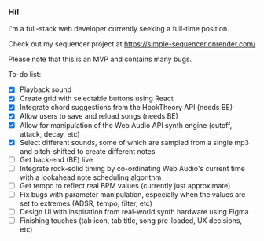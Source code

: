 ### Hi!

I'm a full-stack web developer currently seeking a full-time position.

Check out my sequencer project at https://simple-sequencer.onrender.com/

Please note that this is an MVP and contains many bugs. 

To-do list:
- [x] Playback sound
- [x] Create grid with selectable buttons using React
- [x] Integrate chord suggestions from the HookTheory API (needs BE)
- [x] Allow users to save and reload songs (needs BE)
- [x] Allow for manipulation of the Web Audio API synth engine (cutoff, attack, decay, etc)
- [x] Select different sounds, some of which are sampled from a single mp3 and pitch-shifted to create different notes
- [ ] Get back-end (BE) live
- [ ] Integrate rock-solid timing by co-ordinating Web Audio's current time with a lookahead note scheduling algorithm
- [ ] Get tempo to reflect real BPM values (currently just approximate)
- [ ] Fix bugs with parameter manipulation, especially when the values are set to extremes (ADSR, tempo, filter, etc)
- [ ] Design UI with inspiration from real-world synth hardware using Figma
- [ ] Finishing touches (tab icon, tab title, song pre-loaded, UX decisions, etc)

<!--
**mklnln/mklnln** is a ✨ _special_ ✨ repository because its `README.md` (this file) appears on your GitHub profile.

Here are some ideas to get you started:

- 🔭 I’m currently working on ...
- 🌱 I’m currently learning ...
- 👯 I’m looking to collaborate on ...
- 🤔 I’m looking for help with ...
- 💬 Ask me about ...
- 📫 How to reach me: ...
- 😄 Pronouns: ...
- ⚡ Fun fact: ...
-->
